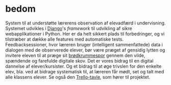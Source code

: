 # bedom
System til at understøtte lærerens observation af elevadfærd i undervisning. 
Systemet udvikles i [Django](https://www.djangoproject.com/start/overview/)'s _framework_ til udvikling af sikre webapplikationer i Python.
Her er da helt sikkert plads til forbedringer, og vi tilstræber at dække alle features med automatiske tests.
Feedbacksessioner, hvor læreren  bruger (intelligent sammenfattede) data i dialogen 
med de observerede elever, bør være præget af gensidig lytten og invitere eleven til at præge sit 
[brødkrummespor](https://de.wikipedia.org/wiki/H%C3%A4nsel_und_Gretel#Psychoanalytische_und_andere_Deutungen)
gennem den vilde, spændende og farefulde digitale skov.
Det er vores bidrag til en digital dannelse af elever/kursister.
Og et bidrag til at øge trivslen for den enkelte elev, bla. ved at bidrage systematisk til, 
at læreren får mødt, set og talt med alle klassens elever.
Se også den [Trello-tavle](https://trello.com/b/cBxAuyIf/elevmonitorering), som hører til projektet.
